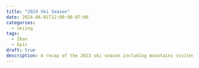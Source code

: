 ```yaml
---
title: "2024 Ski Season"
date: 2024-06-01T12:00:00-07:00
categories:
  - skiing
tags:
  - Ikon
  - Epic
draft: true
description: A recap of the 2023 ski season including mountains visited, gear changed, and travel notes.
---
```

